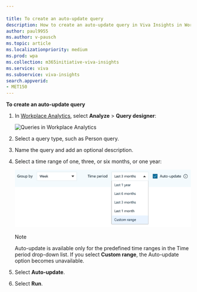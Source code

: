 ```yaml
---

title: To create an auto-update query
description: How to create an auto-update query in Viva Insights in Workplace Analytics
author: paul9955
ms.author: v-pausch
ms.topic: article
ms.localizationpriority: medium 
ms.prod: wpa
ms.collection: m365initiative-viva-insights 
ms.service: viva 
ms.subservice: viva-insights 
search.appverid: 
- MET150 
---
```


**To create an auto-update query**

1. In [Workplace Analytics](https://workplaceanalytics.office.com/), select **Analyze** > **Query designer**:

   <img src="../Images/WpA/Tutorials/Queries-page.png" alt="Queries in Workplace Analytics">

2. Select a query type, such as Person query.

3. Name the query and add an optional description.

4. Select a time range of one, three, or six months, or one year:

    <img src="../Images/WpA/Tutorials/auto-update-query.png" alt="Setting auto-update for a Workplace Analytics query">

   >[!Note]
   >Auto-update is available only for the predefined time ranges in the Time period drop-down list. If you select **Custom range**, the Auto-update option becomes unavailable.

5. Select **Auto-update**.

6. Select **Run**.

